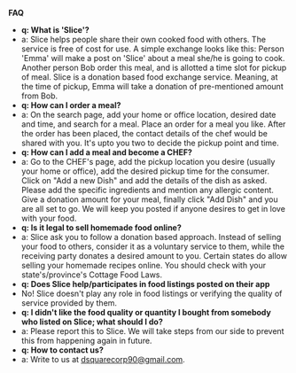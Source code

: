 **FAQ**
- **q: What is 'Slice'?**
- a: Slice helps people share their own cooked food with others. The service is free of cost for use. A simple exchange looks like this: Person 'Emma' will make a post on 'Slice' about a meal she/he is going to cook. Another person Bob order this meal, and is allotted a time slot for pickup of meal. Slice is a donation based food exchange service. Meaning, at the time of pickup, Emma will take a donation of pre-mentioned amount from Bob.
- **q: How can I order a meal?**
- a: On the search page, add your home or office location, desired date and time, and search for a meal. Place an order for a meal you like. After the order has been placed, the contact details of the chef would be shared with you. It's upto you two to decide the pickup point and time.
- **q: How can I add a meal and become a CHEF?**
- a: Go to the CHEF's page, add the pickup location you desire (usually your home or office), add the desired pickup time for the consumer. 
            Click on \"Add a new Dish\" and add the details of the dish as asked. Please add the specific ingredients and mention any allergic content. 
            Give a donation amount for your meal, finally click \"Add Dish\" and you are all set to go. We will keep you posted if anyone desires to get in love with your food.
- **q: Is it legal to sell homemade food online?**
- a: Slice ask you to follow a donation based approach. Instead of selling your food to others, consider it as a voluntary service to them,
while the receiving party donates a desired amount to you.
Certain states do allow selling your homemade recipes online. You should check with your state's/province's Cottage Food Laws. 
- **q: Does Slice help/participates in food listings posted on their app**
- No! Slice doesn't play any role in food listings or verifying the quality of service provided by them. 
- **q: I didn't like the food quality or quantity I bought from somebody who listed on Slice; what should I do?**
- a: Please report this to Slice. We will take steps from our side to prevent this from happening again in future. 
- **q: How to contact us?**
- a: Write to us at dsquarecorp90@gmail.com.
